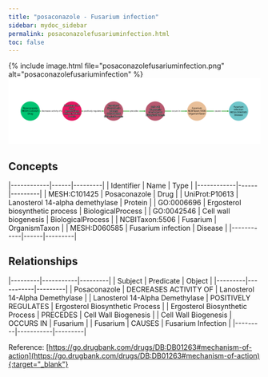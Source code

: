 ```yaml
---
title: "posaconazole - Fusarium infection"
sidebar: mydoc_sidebar
permalink: posaconazolefusariuminfection.html
toc: false 
---
```


{% include image.html file="posaconazolefusariuminfection.png" alt="posaconazolefusariuminfection" %}![Path Visualization](/images/posaconazolefusariuminfection.png)

## Concepts

|------------|------|---------|
| Identifier | Name | Type    |
|------------|------|---------|
| MESH:C101425 | Posaconazole | Drug |
| UniProt:P10613 | Lanosterol 14-alpha demethylase | Protein |
| GO:0006696 | Ergosterol biosynthetic process | BiologicalProcess |
| GO:0042546 | Cell wall biogenesis | BiologicalProcess |
| NCBITaxon:5506 | Fusarium | OrganismTaxon |
| MESH:D060585 | Fusarium infection | Disease |
|------------|------|---------|

## Relationships

|---------|-----------|---------|
| Subject | Predicate | Object  |
|---------|-----------|---------|
| Posaconazole | DECREASES ACTIVITY OF | Lanosterol 14-Alpha Demethylase |
| Lanosterol 14-Alpha Demethylase | POSITIVELY REGULATES | Ergosterol Biosynthetic Process |
| Ergosterol Biosynthetic Process | PRECEDES | Cell Wall Biogenesis |
| Cell Wall Biogenesis | OCCURS IN | Fusarium |
| Fusarium | CAUSES | Fusarium Infection |
|---------|-----------|---------|

Reference: [https://go.drugbank.com/drugs/DB:DB01263#mechanism-of-action](https://go.drugbank.com/drugs/DB:DB01263#mechanism-of-action){:target="_blank"}